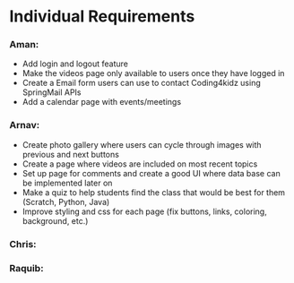 # Individual Requirements

### Aman:
* Add login and logout feature
* Make the videos page only available to users once they have logged in
* Create a Email form users can use to contact Coding4kidz using SpringMail APIs
* Add a calendar page with events/meetings

### Arnav:
* Create photo gallery where users can cycle through images with previous and next buttons
* Create a page where videos are included on most recent topics
* Set up page for comments and create a good UI where data base can be implemented later on 
* Make a quiz to help students find the class that would be best for them (Scratch, Python, Java)
* Improve styling and css for each page (fix buttons, links, coloring, background, etc.)

### Chris:

### Raquib:
